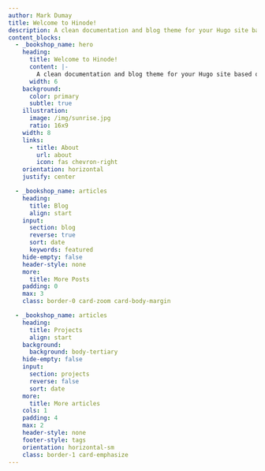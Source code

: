 ```yaml
---
author: Mark Dumay
title: Welcome to Hinode!
description: A clean documentation and blog theme for your Hugo site based on Bootstrap 5.
content_blocks:
  - _bookshop_name: hero
    heading:
      title: Welcome to Hinode!
      content: |-
        A clean documentation and blog theme for your Hugo site based on Bootstrap 5.
      width: 6
    background:
      color: primary
      subtle: true
    illustration:
      image: /img/sunrise.jpg
      ratio: 16x9
    width: 8
    links:
      - title: About
        url: about
        icon: fas chevron-right
    orientation: horizontal
    justify: center

  - _bookshop_name: articles
    heading:
      title: Blog
      align: start
    input:
      section: blog
      reverse: true
      sort: date
      keywords: featured
    hide-empty: false
    header-style: none
    more:
      title: More Posts
    padding: 0
    max: 3
    class: border-0 card-zoom card-body-margin

  - _bookshop_name: articles
    heading:
      title: Projects
      align: start
    background:
      background: body-tertiary
    hide-empty: false
    input:
      section: projects
      reverse: false
      sort: date
    more:
      title: More articles
    cols: 1
    padding: 4
    max: 2
    header-style: none
    footer-style: tags
    orientation: horizontal-sm
    class: border-1 card-emphasize
---
```

